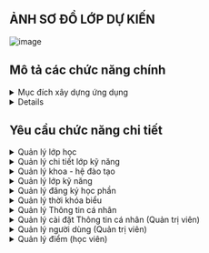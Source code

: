 ##          ẢNH SƠ ĐỒ LỚP DỰ KIẾN
![image](https://github.com/user-attachments/assets/0ed43102-e8f1-439d-a3ce-2e2fbca09492)

##          Mô tả các chức năng chính
<details>
  <summary>Mục đích xây dựng ứng dụng</summary>

- Xây dựng một nền tảng tất cả trong một. Người quản trị, giảng viên, học viên có thể sử dụng công cụ để học tập trực tuyến, tra cứu kết quả học tập, đăng ký học phần, quản trị đào tạo, ...
- Nâng cao tính chính xác, bảo mật trong quản lý thông tin học viên.
- Thay thế các ứng dụng quản lý đã lỗi thời.
- Giao diện, luồng xử lý phù hợp hơn với nhu cầu của người sử dụng.
</details>

<details>

- Nhu cầu của quản trị viên
  - Quản lý đào tạo bao gồm: lớp kỹ năng, khóa - hệ đào tạo, môn học.
  - Quản lý danh sách học viên, giảng viên, quản trị viên.
  - Tạo đợt đăng ký học.
  - Thêm các trường thông tin mới cho học viên, giảng viên.

- Nhu cầu của giáo viên
  - Chỉnh sửa, cập nhật thông tin cá nhân.
  - Xem lịch, thời khóa biểu giảng dạy.
  - Thêm điểm cho học viên.

- Nhu cầu của học viên
  - Chỉnh sửa, cập nhật thông tin cá nhân.
  - Xem lớp môn học đã và đang học.
  - Xem thời khóa biểu, lịch thi.
  - Xem kết quả học tập, điểm rèn luyện.
  - Đăng ký môn học.

  </details>

## Yêu cầu chức năng chi tiết

<details>
  <summary>Quản lý lớp học</summary>

- Hiển thị thông tin lớp môn học: kỹ năng, mã kỹ năng, sĩ số, giảng viên, thời khóa biểu, …
- Tìm kiếm các lớp kỹ năng theo mã lớp, giảng viên dạy.
- Thêm, sửa, xóa các lớp môn học.
- Hiển thị các lớp kỹ năng theo quyền, theo học kỳ.
- Đi đến trang thông tin chi tiết của lớp kỹ năng.

</details>

<details>
  <summary>Quản lý chi tiết lớp kỹ năng</summary>.
- Danh sách học viên trong lớp học
  - Xem tổng quan, thống kê điểm số học viên trong lớp.
  - Xem thông tin học viên trong lớp.
  - Thêm học viên vào lớp.
  - Xóa học viên ra khỏi lớp.
  - Tra cứu học viên trong lớp.
  - Thêm, sửa, xóa điểm thành phần cho lớp học.
  - Thêm, sửa, xóa điểm cho học viên trong lớp.

</details>

<details>
  <summary>Quản lý khoa - hệ đào tạo</summary>

- Hiển thị thông tin, số lượng học viên ứng với từng hệ.
- Hiển thị thông tin, số lượng học viên ứng với từng hệ đào tạo.
- Thêm, sửa, xóa khoa.
- Thêm, sửa, xóa hệ đào tạo.
- Tìm kiếm khoa theo tên khoa hoặc theo tên hệ đào tạo mà khoa có.
- Thêm hệ đào tạo tương ứng với khoa.

</details>

<details>
  <summary>Quản lý lớp kỹ năng</summary>

- Hiển thị danh sách và thông tin các lớp kỹ năng : tên kỹ ănng, mã kỹ năng, số buổi, mô tả, …
- Tìm kiếm môn học theo mã kỹ năng, tên kỹ năng.
- Thêm, sửa, xóa điểm kỹ năng.
- Thêm môn học từ excel.

</details>

<details>
  <summary>Quản lý đăng ký học phần</summary>
  
- Quản trị viên
  - Thêm học kỳ và đóng mở học kỳ.
  - Thêm lớp môn học thủ công hoặc thêm từ file excel.
  - Xem chi tiết, sửa, xóa.
- học viên
  - Đăng ký, hủy đăng ký lớp .
  - Trực quan hóa các lớp môn học bằng thời khóa biểu.
  - Đánh dấu những lớp bị trùng giờ học.
  - Tìm kiếm lớp môn học chưa đăng ký theo tên, mã lớp học.

</details>

<details>
  <summary>Quản lý thời khóa biểu</summary>
  
- Hiển thị danh sách các lớp môn học dưới dạng bảng thời khóa biểu.
- Hiển thị các lớp môn học theo quyền (giáo viên, học viên), theo học kỳ.

</details>

<details>
  <summary>Quản lý Thông tin cá nhân</summary>

- Hiển thị thông tin cá nhân của người dùng
- Chỉnh sửa thông tin cá nhân theo quyền

</details>

<details>
  <summary>Quản lý cài đặt Thông tin cá nhân (Quản trị viên)</summary>

- HIển thị các trường thông tin cá nhân theo role
- Thêm, xóa , sửa, ẩn, xem các cài đặt của trường thông tin theo role

</details>

<details>
  <summary>Quản lý người dùng (Quản trị viên)</summary>

- Thiết lập, cung cấp tài khoản và mật khẩu cho người dùng (học viên, giáo viên, Quản trị viên).
- Thêm người dùng thủ công và từ file.
- Chỉnh sửa, cập nhật thông tin cho người dùng.
- Tìm kiếm thông tin người dùng.

</details>

<details>
  <summary>Quản lý điểm (học viên)</summary>

- Xem bảng điểm học viên.
- Xuất bảng điểm học viên (future work)

</details>
